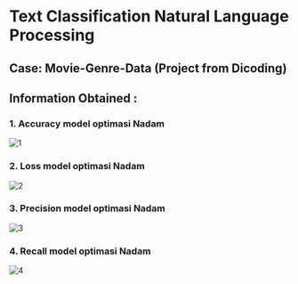 # Text Classification Natural Language Processing

## Case: Movie-Genre-Data (Project from Dicoding)

## Information Obtained :

### 1. Accuracy model optimasi Nadam


![1](https://user-images.githubusercontent.com/35904444/102919451-78ba9900-44bb-11eb-9495-cac7bd7e3b62.PNG)


### 2. Loss model optimasi Nadam


![2](https://user-images.githubusercontent.com/35904444/102919457-7a845c80-44bb-11eb-83c8-e1c0f1f5836f.PNG)


### 3. Precision model optimasi Nadam


![3](https://user-images.githubusercontent.com/35904444/102919461-7bb58980-44bb-11eb-8d99-5c64ea3bfa16.PNG)


### 4. Recall model optimasi Nadam


![4](https://user-images.githubusercontent.com/35904444/102919464-7c4e2000-44bb-11eb-8815-6293cddc56bc.PNG)

